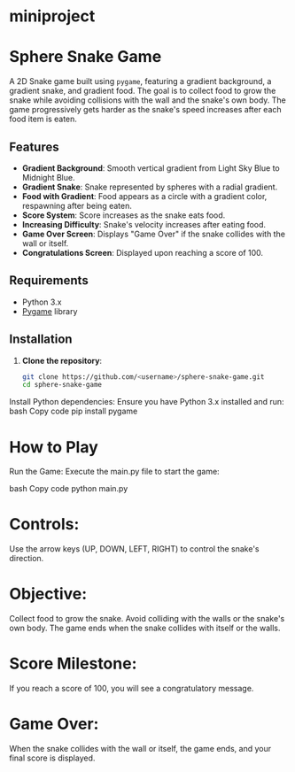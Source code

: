 # miniproject

# Sphere Snake Game 

A 2D Snake game built using `pygame`, featuring a gradient background, a gradient snake, and gradient food. The goal is to collect food to grow the snake while avoiding collisions with the wall and the snake's own body. The game progressively gets harder as the snake's speed increases after each food item is eaten.

## Features

- **Gradient Background**: Smooth vertical gradient from Light Sky Blue to Midnight Blue.
- **Gradient Snake**: Snake represented by spheres with a radial gradient.
- **Food with Gradient**: Food appears as a circle with a gradient color, respawning after being eaten.
- **Score System**: Score increases as the snake eats food.
- **Increasing Difficulty**: Snake's velocity increases after eating food.
- **Game Over Screen**: Displays "Game Over" if the snake collides with the wall or itself.
- **Congratulations Screen**: Displayed upon reaching a score of 100.


## Requirements

- Python 3.x
- [Pygame](https://www.pygame.org) library

## Installation

1. **Clone the repository**:
   ```bash
   git clone https://github.com/<username>/sphere-snake-game.git
   cd sphere-snake-game
Install Python dependencies: Ensure you have Python 3.x installed and run:
bash
Copy code
pip install pygame

# How to Play
Run the Game: Execute the main.py file to start the game:

bash
Copy code
python main.py

# Controls:

Use the arrow keys (UP, DOWN, LEFT, RIGHT) to control the snake's direction.

# Objective:

Collect food to grow the snake.
Avoid colliding with the walls or the snake's own body.
The game ends when the snake collides with itself or the walls.

# Score Milestone:

If you reach a score of 100, you will see a congratulatory message.

# Game Over:

When the snake collides with the wall or itself, the game ends, and your final score is displayed.
